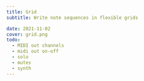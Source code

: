 ```yaml
---
title: Grid
subtitle: Write note sequences in flexible grids

date: 2021-11-02
cover: grid.png
todo:
  - MIDI out channels
  - midi out on-off
  - solo
  - mutes
  - synth
---
```


<script setup>
import pitchGrids from './grids.vue'
</script>

<client-only >
  <control-scale />
  <pitch-grids />
  <state-transport />

</client-only>
